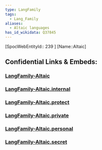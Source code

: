 ```yaml
---
type: LangFamily
tags:
  - Lang_Family
aliases:
  - Altaic languages
has_id_wikidata: Q37845
---
```



[SpocWebEntityId:: 239 ]
[Name::Altaic]



## Confidential Links & Embeds: 

### [LangFamily-Altaic](/_public/Language/Lang~Family/LangFamily-Altaic.md) 

### [LangFamily-Altaic.internal](/_internal/Language/Lang~Family/LangFamily-Altaic.internal.md) 

### [LangFamily-Altaic.protect](/_protect/Language/Lang~Family/LangFamily-Altaic.protect.md) 

### [LangFamily-Altaic.private](/_private/Language/Lang~Family/LangFamily-Altaic.private.md) 

### [LangFamily-Altaic.personal](/_personal/Language/Lang~Family/LangFamily-Altaic.personal.md) 

### [LangFamily-Altaic.secret](/_secret/Language/Lang~Family/LangFamily-Altaic.secret.md) 
